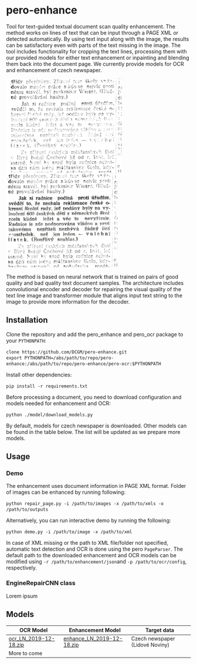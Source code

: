 # pero-enhance

Tool for text-guided textual document scan quality enhancement. The method works on lines of text that can be input through a PAGE XML or detected automatically. By using text input along with the image, the results can be satisfactory even with parts of the text missing in the image. The tool includes functionality for cropping the text lines, processing them with our provided models for either text enhancement or inpainting and blending them back into the document page. We currently provide models for OCR and enhancement of czech newspaper.

<img src="images/orig.png" height="256"> <img src="images/enhanced_correct.png" height="256">

The method is based on neural network that is trained on pairs of good quality and bad quality text document samples. The architecture includes convolutional encoder and decoder for repairing the visual quality of the text line image and transformer module that aligns input text string to the image to provide more information for the decoder.

## Installation
Clone the repository and add the pero_enhance and pero_ocr package to your `PYTHONPATH`:
```
clone https://github.com/DCGM/pero-enhance.git
export PYTHONPATH=/abs/path/to/repo/pero-enhance:/abs/path/to/repo/pero-enhance/pero-ocr:$PYTHONPATH
```
Install other dependencies:
```
pip install -r requirements.txt
```
Before processing a document, you need to download configuration and models needed for enhancement and OCR: 
```
python ./model/download_models.py
```
By default, models for czech newspaper is downloaded. Other models can be found in the table below. The list will be updated as we prepare more models.

## Usage
### Demo
The enhancement uses document information in PAGE XML format. Folder of images can be enhanced by running following:
```
python repair_page.py -i /path/to/images -x /path/to/xmls -o /path/to/outputs
```
Alternatively, you can run interactive demo by running the following:
```
python demo.py -i /path/to/image -x /path/to/xml
```
In case of XML missing or the path to XML file/folder not specified, automatic text detection and OCR is done using the pero `PageParser`. The default path to the downloaded enhancement and OCR models can be modified using `-r /path/to/enhancement/json`and `-p /path/to/ocr/config`, respectively. 

### EngineRepairCNN class
Lorem ipsum

## Models

 | OCR Model | Enhancement Model | Target data |
 | --- | --- | --- |
 | [ocr_LN_2019-12-18.zip](http://www.fit.vutbr.cz/~ihradis/pero-models/ocr_LN_2019-12-18.zip) | [enhance_LN_2019-12-18.zip](http://www.fit.vutbr.cz/~ihradis/pero-models/enhance_LN_2019-12-18.zip) | Czech newspaper (Lidové Noviny) |
 | More to come | | |
